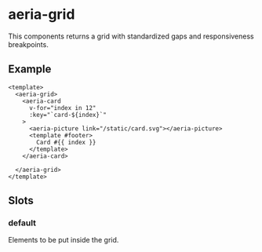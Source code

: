 # aeria-grid

This components returns a grid with standardized gaps and responsiveness breakpoints.

## Example

```vue
<template>
  <aeria-grid>
    <aeria-card
      v-for="index in 12"
      :key="`card-${index}`"
    >
      <aeria-picture link="/static/card.svg"></aeria-picture>
      <template #footer>
        Card #{{ index }}
      </template>
    </aeria-card>

  </aeria-grid>
</template>
```

## Slots

### default

Elements to be put inside the grid.

